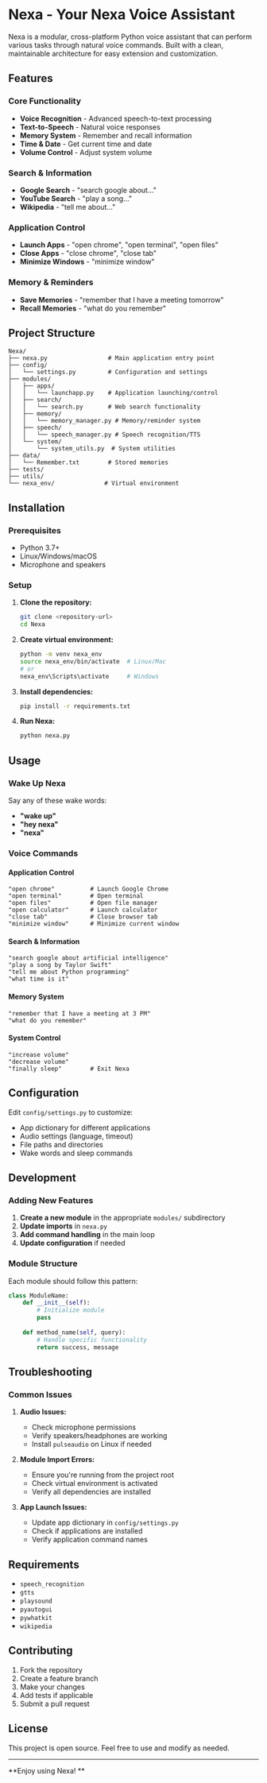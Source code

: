 #  Nexa - Your Nexa Voice Assistant 

Nexa is a modular, cross-platform Python voice assistant that can perform various tasks through natural voice commands. Built with a clean, maintainable architecture for easy extension and customization.

## Features

### Core Functionality
- **Voice Recognition** - Advanced speech-to-text processing
- **Text-to-Speech** - Natural voice responses
- **Memory System** - Remember and recall information
- **Time & Date** - Get current time and date
- **Volume Control** - Adjust system volume

### Search & Information
- **Google Search** - "search google about..."
- **YouTube Search** - "play a song..."
- **Wikipedia** - "tell me about..."

### Application Control
- **Launch Apps** - "open chrome", "open terminal", "open files"
- **Close Apps** - "close chrome", "close tab"
- **Minimize Windows** - "minimize window"

### Memory & Reminders
- **Save Memories** - "remember that I have a meeting tomorrow"
- **Recall Memories** - "what do you remember"

## Project Structure

```
Nexa/
├── nexa.py                 # Main application entry point
├── config/
│   └── settings.py         # Configuration and settings
├── modules/
│   ├── apps/
│   │   └── launchapp.py    # Application launching/control
│   ├── search/
│   │   └── search.py       # Web search functionality
│   ├── memory/
│   │   └── memory_manager.py # Memory/reminder system
│   ├── speech/
│   │   └── speech_manager.py # Speech recognition/TTS
│   └── system/
│       └── system_utils.py  # System utilities
├── data/
│   └── Remember.txt        # Stored memories
├── tests/
├── utils/
└── nexa_env/              # Virtual environment
```

## Installation

### Prerequisites
- Python 3.7+
- Linux/Windows/macOS
- Microphone and speakers

### Setup

1. **Clone the repository:**
   ```bash
   git clone <repository-url>
   cd Nexa
   ```

2. **Create virtual environment:**
   ```bash
   python -m venv nexa_env
   source nexa_env/bin/activate  # Linux/Mac
   # or
   nexa_env\Scripts\activate     # Windows
   ```

3. **Install dependencies:**
   ```bash
   pip install -r requirements.txt
   ```

4. **Run Nexa:**
   ```bash
   python nexa.py
   ```

## Usage

### Wake Up Nexa
Say any of these wake words:
- **"wake up"**
- **"hey nexa"**
- **"nexa"**

### Voice Commands

#### Application Control
```
"open chrome"          # Launch Google Chrome
"open terminal"        # Open terminal
"open files"           # Open file manager
"open calculator"      # Launch calculator
"close tab"            # Close browser tab
"minimize window"      # Minimize current window
```

#### Search & Information
```
"search google about artificial intelligence"
"play a song by Taylor Swift"
"tell me about Python programming"
"what time is it"
```

#### Memory System
```
"remember that I have a meeting at 3 PM"
"what do you remember"
```

#### System Control
```
"increase volume"
"decrease volume"
"finally sleep"        # Exit Nexa
```

## Configuration

Edit `config/settings.py` to customize:
- App dictionary for different applications
- Audio settings (language, timeout)
- File paths and directories
- Wake words and sleep commands

## Development

### Adding New Features

1. **Create a new module** in the appropriate `modules/` subdirectory
2. **Update imports** in `nexa.py`
3. **Add command handling** in the main loop
4. **Update configuration** if needed

### Module Structure
Each module should follow this pattern:
```python
class ModuleName:
    def __init__(self):
        # Initialize module
        pass
    
    def method_name(self, query):
        # Handle specific functionality
        return success, message
```

## Troubleshooting

### Common Issues

1. **Audio Issues:**
   - Check microphone permissions
   - Verify speakers/headphones are working
   - Install `pulseaudio` on Linux if needed

2. **Module Import Errors:**
   - Ensure you're running from the project root
   - Check virtual environment is activated
   - Verify all dependencies are installed

3. **App Launch Issues:**
   - Update app dictionary in `config/settings.py`
   - Check if applications are installed
   - Verify application command names

## Requirements

- `speech_recognition`
- `gtts`
- `playsound`
- `pyautogui`
- `pywhatkit`
- `wikipedia`

## Contributing

1. Fork the repository
2. Create a feature branch
3. Make your changes
4. Add tests if applicable
5. Submit a pull request

## License

This project is open source. Feel free to use and modify as needed.

---

**Enjoy using Nexa! **

